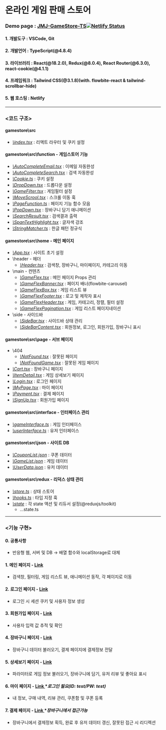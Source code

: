 # 온라인 게임 판매 스토어
### Demo page : <a href="https://jmj-gamestore-ts.netlify.app/" target="_blank">JMJ-GameStore-TS</a>[![Netlify Status](https://api.netlify.com/api/v1/badges/e628b34c-6993-499e-8550-034c2dbdecdf/deploy-status)](https://app.netlify.com/sites/jmj-gamestore-ts/deploys)

#### 1. 개발도구 : VSCode, Git
#### 2. 개발언어 : TypeScript(@4.8.4)
#### 3. 라이브러리 : React(@18.2.0), Redux(@8.0.4), React Router(@6.3.0), react-cookie(@4.1.1)
#### 4. 프레임워크 : Tailwind CSS(@3.1.8)(with. flowbite-react & tailwind-scrollbar-hide)
#### 5. 웹 호스팅 : Netlify

***

### <코드 구조>

#### gamestore\src
* <a href="https://github.com/wnalsals123/GameStore_TypeScript/blob/main/gamestore/src/index.tsx">*\index.tsx*</a> : 리액트 라우터 및 쿠키 설정

#### gamestore\src\function - 게임스토어 기능
* <a href="https://github.com/wnalsals123/GameStore_TypeScript/blob/main/gamestore/src/function/AutoCompleteEmail.tsx">*\AutoCompleteEmail.tsx*</a> : 이메일 자동완성
* <a href="https://github.com/wnalsals123/GameStore_TypeScript/blob/main/gamestore/src/function/AutoCompleteSearch.tsx">*\AutoCompleteSearch.tsx*</a> : 검색 자동완성
* <a href="https://github.com/wnalsals123/GameStore_TypeScript/blob/main/gamestore/src/function/Cookie.ts">*\Cookie.ts*</a> : 쿠키 설정
* <a href="https://github.com/wnalsals123/GameStore_TypeScript/blob/main/gamestore/src/function/DropDown.tsx">*\DropDown.tsx*</a> : 드롭다운 설정
* <a href="https://github.com/wnalsals123/GameStore_TypeScript/blob/main/gamestore/src/function/GameFilter.tsx">*\GameFilter.tsx*</a> : 게임필터 설정
* <a href="https://github.com/wnalsals123/GameStore_TypeScript/blob/main/gamestore/src/function/MoveScrool.tsx">*\MoveScrool.tsx*</a> : 스크롤 이동 훅
* <a href="https://github.com/wnalsals123/GameStore_TypeScript/blob/main/gamestore/src/function/PageFunction.ts">*\PageFunction.ts*</a> : 페이지 기능 함수 모음
* <a href="https://github.com/wnalsals123/GameStore_TypeScript/blob/main/gamestore/src/function/PopDown.tsx">*\PopDown.tsx*</a> : 장바구니 담기 애니메이션
* <a href="https://github.com/wnalsals123/GameStore_TypeScript/blob/main/gamestore/src/function/SearchResult.tsx">*\SearchResult.tsx*</a> : 검색결과 출력
* <a href="https://github.com/wnalsals123/GameStore_TypeScript/blob/main/gamestore/src/function/SpanTextHighlight.tsx">*\SpanTextHighlight.tsx*</a> : 글자색 강조
* <a href="https://github.com/wnalsals123/GameStore_TypeScript/blob/main/gamestore/src/function/StringMatcher.ts">*\StringMatcher.ts*</a> : 한글 패턴 정규식

#### gamestore\src\home - 메인 페이지
* <a href="https://github.com/wnalsals123/GameStore_TypeScript/blob/main/gamestore/src/home/App.tsx">*\App.tsx*</a> : 사이트 초기 설정
* \header - 헤더
  * <a href="https://github.com/wnalsals123/GameStore_TypeScript/blob/main/gamestore/src/home/header/Header.tsx">*\Header.tsx*</a> : 검색창, 장바구니, 마이페이지, 카테고리 이동
* \main - 컨텐츠
  * <a href="https://github.com/wnalsals123/GameStore_TypeScript/blob/main/gamestore/src/home/main/GameFlex.tsx">*\GameFlex.tsx*</a> : 메인 페이지 Props 관리
  * <a href="https://github.com/wnalsals123/GameStore_TypeScript/blob/main/gamestore/src/home/main/GameFlexBanner.tsx">*\GameFlexBanner.tsx*</a> : 페이지 배너(flowbite-carousel)
  * <a href="https://github.com/wnalsals123/GameStore_TypeScript/blob/main/gamestore/src/home/main/GameFlexBox.tsx">*\GameFlexBox.tsx*</a> : 게임 리스트 뷰
  * <a href="https://github.com/wnalsals123/GameStore_TypeScript/blob/main/gamestore/src/home/main/GameFlexFooter.tsx">*\GameFlexFooter.tsx*</a> : 로고 및 제작자 표시
  * <a href="https://github.com/wnalsals123/GameStore_TypeScript/blob/main/gamestore/src/home/main/GameFlexHeader.tsx">*\GameFlexHeader.tsx*</a> : 게임, 카테고리, 정렬, 필터 설정
  * <a href="https://github.com/wnalsals123/GameStore_TypeScript/blob/main/gamestore/src/home/main/GameFlexPagination.tsx">*\GameFlexPagination.tsx*</a> : 게임 리스트 페이지네이션
* \side - 사이드바
  * <a href="https://github.com/wnalsals123/GameStore_TypeScript/blob/main/gamestore/src/home/side/SideBar.tsx">*\SideBar.tsx*</a> : 사이드바 상태 관리
  * <a href="https://github.com/wnalsals123/GameStore_TypeScript/blob/main/gamestore/src/home/side/SideBarContent.tsx">*\SideBarContent.tsx*</a> : 회원정보, 로그인, 회원가입, 장바구니 표시

#### gamestore\src\page - 서브 페이지
* \404
  * <a href="https://github.com/wnalsals123/GameStore_TypeScript/blob/main/gamestore/src/page/404/NotFound.tsx">*\NotFound.tsx*</a> : 잘못된 페이지
  * <a href="https://github.com/wnalsals123/GameStore_TypeScript/blob/main/gamestore/src/page/404/NotFoundGame.tsx">*\NotFoundGame.tsx*</a> : 잘못된 게임 페이지
* <a href="https://github.com/wnalsals123/GameStore_TypeScript/blob/main/gamestore/src/page/Cart.tsx">*\Cart.tsx*</a> : 장바구니 페이지
* <a href="https://github.com/wnalsals123/GameStore_TypeScript/blob/main/gamestore/src/page/ItemDetail.tsx">*\ItemDetail.tsx*</a> : 게임 상세보기 페이지
* <a href="https://github.com/wnalsals123/GameStore_TypeScript/blob/main/gamestore/src/page/Login.tsx">*\Login.tsx*</a> : 로그인 페이지
* <a href="https://github.com/wnalsals123/GameStore_TypeScript/blob/main/gamestore/src/page/MyPage.tsx">*\MyPage.tsx*</a> : 마이 페이지
* <a href="https://github.com/wnalsals123/GameStore_TypeScript/blob/main/gamestore/src/page/Payment.tsx">*\Payment.tsx*</a> : 결제 페이지
* <a href="https://github.com/wnalsals123/GameStore_TypeScript/blob/main/gamestore/src/page/SignUp.tsx">*\SignUp.tsx*</a> : 회원가입 페이지

#### gamestore\src\interface - 인터페이스 관리
* <a href="https://github.com/wnalsals123/GameStore_TypeScript/blob/main/gamestore/src/interface/gameInterface.ts">*\gameInterface.ts*</a> : 게임 인터페이스
* <a href="https://github.com/wnalsals123/GameStore_TypeScript/blob/main/gamestore/src/interface/userInterface.ts">*\userInterface.ts*</a> : 유저 인터페이스

#### gamestore\src\json - 사이트 DB
* <a href="https://github.com/wnalsals123/GameStore_TypeScript/blob/main/gamestore/src/json/CouponList.json">*\CouponList.json*</a> : 쿠폰 데이터
* <a href="https://github.com/wnalsals123/GameStore_TypeScript/blob/main/gamestore/src/json/GameList.json">*\GameList.json*</a> : 게임 데이터
* <a href="https://github.com/wnalsals123/GameStore_TypeScript/blob/main/gamestore/src/json/UserData.json">*\UserData.json*</a> : 유저 데이터

#### gamestore\src\redux - 리덕스 상태 관리
* <a href="https://github.com/wnalsals123/GameStore_TypeScript/blob/main/gamestore/src/redux/store.ts">*\store.ts*</a> : 상태 스토어
* <a href="https://github.com/wnalsals123/GameStore_TypeScript/blob/main/gamestore/src/redux/hooks.ts">*\hooks.ts*</a> : 타입 지정 훅
* <a href="https://github.com/wnalsals123/GameStore_TypeScript/tree/main/gamestore/src/redux/state">*\state*</a> : 각 state 액션 및 리듀서 설정(@reduxjs/toolkit)
  * ...state.ts

***

### <기능 구현>
#### 0. 공통사항
* 반응형 웹, 서버 및 DB → 배열 함수와 localStorage로 대체

#### 1. 메인 페이지 - <a href="https://jmj-gamestore-ts.netlify.app/">Link</a>
* 검색창, 필터링, 게임 리스트 뷰, 애니메이션 동작, 각 페이지로 이동

#### 2. 로그인 페이지 - <a href="https://jmj-gamestore-ts.netlify.app/login">Link</a>
* 로그인 시 세션 쿠키 및 사용자 정보 생성

#### 3. 회원가입 페이지 - <a href="https://jmj-gamestore-ts.netlify.app/signup">Link</a>
* 사용자 입력 값 추적 및 확인

#### 4. 장바구니 페이지 - <a href="https://jmj-gamestore-ts.netlify.app/cart">Link</a>
* 장바구니 데이터 불러오기, 결제 페이지에 결제정보 전달

#### 5. 상세보기 페이지 - <a href="https://jmj-gamestore-ts.netlify.app/games/GTA5/">Link</a>
* 파라미터로 게임 정보 불러오기, 장바구니에 담기, 유저 리뷰 및 좋아요 표시

#### 6. 마이 페이지 - <a href="https://jmj-gamestore-ts.netlify.app/mypage">Link </a>**로그인 필요(ID: test/PW: test)*
* 내 정보, 구매 내역, 리뷰 관리, 쿠폰함 및 쿠폰 등록

#### 7. 결제 페이지 - <a href="https://jmj-gamestore-ts.netlify.app/payment">Link </a>**장바구니에서 접근가능*
* 장바구니에서 결제정보 획득, 완료 후 유저 데이터 갱신, 잘못된 접근 시 리디렉션